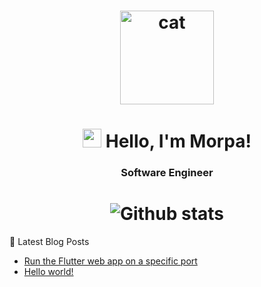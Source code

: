 
<h1 align="center">
  <img src="https://media.giphy.com/media/xFkgeu7dhfgqqxJqmj/giphy.gif" alt="cat" width="150px" />
</h1>
</h1>

<h1 align="center">
  <img src="https://media.giphy.com/media/hvRJCLFzcasrR4ia7z/giphy.gif" width="30px"> Hello, I'm Morpa!
</h1>

<h3 align="center">Software Engineer</h3>

<h1 align="center">
 <img
      align="center"
        src="https://github-readme-stats.vercel.app/api/top-langs/?username=Morpa&theme=dark&hide_border=false&include_all_commits=true&count_private=true&layout=compact"
        alt="Github stats"
      />
</h1>

📕  Latest Blog Posts
<!-- BLOG-POST-LIST:START -->
- [Run the Flutter web app on a specific port](https://morpablog.netlify.app/posts/flutter/web/specific-port/)
- [Hello world!](https://morpablog.netlify.app/posts/first-post/)
<!-- BLOG-POST-LIST:END -->
